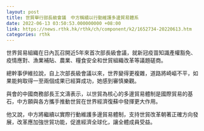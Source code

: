 ```yaml
---
layout: post
title: 世貿舉行部長級會議　中方稱續以行動維護多邊貿易體系
date: 2022-06-13 03:50:53.000000000 +08:00
link: https://news.rthk.hk/rthk/ch/component/k2/1652734-20220613.htm
categories: rthk
---
```


世界貿易組織在日內瓦召開近5年來首次部長級會議，就新冠疫苗知識產權豁免、疫情應對、漁業補貼、農業、糧食安全和世貿組織改革等議題磋商。

總幹事伊維拉說，自上次部長級會議以來，世界變得更複雜，道路將崎嶇不平，如果能夠取得一至兩個成果已經算成功，她感到審慎樂觀。

與會的中國商務部長王文濤表示，以世貿為核心的多邊貿易體制是國際貿易的基石，中方願與各方攜手推動世貿在世界經濟復蘇中發揮更大作用。

他又說，中方將繼續以實際行動維護多邊貿易體制，支持世貿改革朝著正確方向發展，改革應加強世貿功能，促進經濟全球化，讓全體成員受益。
